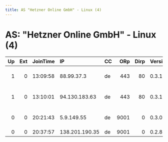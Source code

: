 ```yaml
---
title: AS "Hetzner Online GmbH" - Linux (4)
---
```


# AS: "Hetzner Online GmbH" - Linux (4)

|   Up |   Ext | JoinTime   | IP             | CC   |   ORp |   Dirp | Version   | Contact                   | Nickname          |   eFamMembers |
|-----:|------:|:-----------|:---------------|:-----|------:|-------:|:----------|:--------------------------|:------------------|--------------:|
|    1 |     0 | 13:09:58   | 88.99.37.3     | de   |   443 |     80 | 0.3.1.7   | torpids AT yahoo dot com  | torpidsDEhetzner2 |             1 |
|    1 |     0 | 13:10:01   | 94.130.183.63  | de   |   443 |     80 | 0.3.1.7   | torpids AT yahoo dot com  | torpidsDEhetzner1 |             1 |
|    0 |     0 | 20:21:43   | 5.9.149.55     | de   |  9001 |      0 | 0.3.0.8   | $ CONTACT GPG FINGERPRINT | hacktheplanet     |             1 |
|    0 |     0 | 20:37:57   | 138.201.190.35 | de   |  9001 |      0 | 0.2.8.12  | Anonymous                 | hacktheplanet     |             1 |
